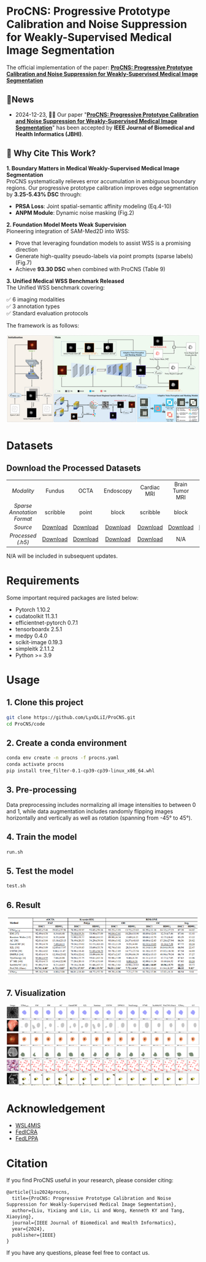 # ProCNS: Progressive Prototype Calibration and Noise Suppression for Weakly-Supervised Medical Image Segmentation
The official implementation of the paper: [**ProCNS: Progressive Prototype Calibration and Noise Suppression for Weakly-Supervised Medical Image Segmentation**](https://arxiv.org/abs/2401.14074)
## 🔔News
- 2024-12-23, 🎉🎉 Our paper "[**ProCNS: Progressive Prototype Calibration and Noise Suppression for Weakly-Supervised Medical Image Segmentation**](https://arxiv.org/abs/2401.14074)" has been accepted by **IEEE Journal of Biomedical and Health Informatics (JBHI)**.
  
## 🌟 Why Cite This Work?
**1. Boundary Matters in Medical Weakly-Supervised Medical Image Segmentation**  
ProCNS systematically relieves error accumulation in ambiguous boundary regions. Our progressive prototype calibration improves edge segmentation by **3.25-5.43% DSC** through:
- **PRSA Loss**: Joint spatial-semantic affinity modeling (Eq.4-10)
- **ANPM Module**: Dynamic noise masking (Fig.2)

**2. Foundation Model Meets Weak Supervision**  
Pioneering integration of SAM-Med2D into WSS:
- Prove that leveraging foundation models to assist WSS is a promising direction
- Generate high-quality pseudo-labels via point prompts (sparse labels) (Fig.7)
- Achieve **93.30 DSC** when combined with ProCNS (Table 9)

**3. Unified Medical WSS Benchmark Released**  
The Unified WSS benchmark covering:

✅ 6 imaging modalities  
✅ 3 annotation types  
✅ Standard evaluation protocols  

The framework is as follows:

![TEL](image/framework.png)


  

# Datasets
## Download the Processed Datasets

<table>
  <tbody>
    <tr>
      <td align="center"><i>Modality</i></td>
      <td align="center">Fundus</td>
      <td align="center">OCTA</td>
      <td align="center">Endoscopy</td>
      <td align="center">Cardiac MRI</td>
      <td align="center">Brain Tumor MRI</td>
      <td align="center">H\&E</td>
    </tr>
    <tr>
      <td align="center"><i>Sparse Annotation Format</i></td>
      <td align="center">scribble</td>
      <td align="center">point</td>
      <td align="center">block</td>
      <td align="center">scribble</td>
      <td align="center">block</td>
      <td align="center">point</td>
    </tr>
    <tr>
      <td align="center"><i>Source</i></td>
      <td align="center"><a href="https://drive.google.com/drive/folders/1tCed5NFJoEZgW2dT2nyEWSbU9-ihY7EO">Download</a></td> 
      <td align="center"><a href="https://drive.google.com/drive/folders/13UZ0XdOba0Mi7q60a6cp-I4gj-uENnbj">Download</a></td>  
      <td align="center"><a href="https://drive.google.com/drive/folders/16keFJ_qpg4G1MJMDPdejSB6FZe_xYbM2">Download</a></td>  
      <td align="center"><a href="https://github.com/HiLab-git/WSL4MIS/tree/main/data/ACDC">Download</a></td> 
      <td align="center"><a href="https://www.kaggle.com/datasets/debobratachakraborty/brats2019-dataset">Download</a></td>  
      <td align="center"><a href="https://ieeexplore.ieee.org/abstract/document/7872382">Paper</a></td>  
    </tr>
    <tr>
      <td align="center"><i>Processed (.h5)</i></td>
      <td align="center"><a href="https://github.com/LyxDLiI/ProCNS/tree/main/data">Download</a></td> 
      <td align="center"><a href="https://github.com/LyxDLiI/ProCNS/tree/main/data">Download</a></td>  
      <td align="center"><a href="https://github.com/LyxDLiI/ProCNS/tree/main/data">Download</a></td> 
      <td align="center"><a href="https://github.com/HiLab-git/WSL4MIS/tree/main/data/ACDC">Download</a></td> 
      <td align="center"><a>N/A</a></td>  
      <td align="center"><a>N/A</a></td>  
    </tr>

  </tbody>
</table>
N/A will be included in subsequent updates.

# Requirements
Some important required packages are listed below:
* Pytorch 1.10.2
* cudatoolkit 11.3.1
* efficientnet-pytorch 0.7.1
* tensorboardx 2.5.1
* medpy 0.4.0
* scikit-image 0.19.3
* simpleitk  2.1.1.2
* Python >= 3.9
# Usage
## 1. Clone this project
``` bash
git clone https://github.com/LyxDLiI/ProCNS.git
cd ProCNS/code
```

## 2. Create a conda environment
``` bash
conda env create -n procns -f procns.yaml
conda activate procns
pip install tree_filter-0.1-cp39-cp39-linux_x86_64.whl
```
## 3. Pre-processing
Data preprocessing includes normalizing all image intensities to between 0 and 1, while data augmentation includes randomly flipping images horizontally and vertically as well as rotation (spanning from -45° to 45°).

## 4. Train the model
``` bash 
run.sh
```

## 5. Test the model
``` bash
test.sh
```
## 6. Result
<div style="text-align: center;">
  <img src="image/output_table.png" alt="TEL">
</div>

## 7. Visualization
<div>
  <img src="image/output.png" alt="TEL">
</div>

# Acknowledgement
* [WSL4MIS](https://github.com/HiLab-git/WSL4MIS)
* [FedICRA](https://github.com/llmir/FedICRA)
* [FedLPPA](https://github.com/llmir/FedLPPA)

# Citation
If you find ProCNS useful in your research, please consider citing:
```
@article{liu2024procns,
  title={ProCNS: Progressive Prototype Calibration and Noise Suppression for Weakly-Supervised Medical Image Segmentation},
  author={Liu, Yixiang and Lin, Li and Wong, Kenneth KY and Tang, Xiaoying},
  journal={IEEE Journal of Biomedical and Health Informatics},
  year={2024},
  publisher={IEEE}
}
```
If you have any questions, please feel free to contact us.




